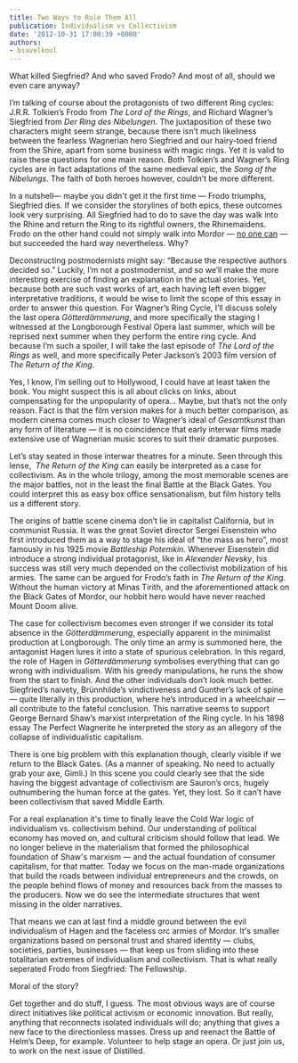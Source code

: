```yaml
---
title: Two Ways to Rule Them All
publication: Individualism vs Collectivism
date: '2012-10-31 17:00:39 +0000'
authors:
- bsavelkoul
---
```

What killed Siegfried? And who saved Frodo? And most of all, should we even care anyway?

I’m talking of course about the protagonists of two different Ring cycles: J.R.R. Tolkien’s Frodo from <em>The Lord of the Rings</em>, and Richard Wagner’s Siegfried from <em>Der Ring des Nibelungen</em>. The juxtaposition of these two characters might seem strange, because there isn’t much likeliness between the fearless Wagnerian hero Siegfried and our hairy-toed friend from the Shire, apart from some business with magic rings. Yet it is valid to raise these questions for one main reason. Both Tolkien’s and Wagner’s Ring cycles are in fact adaptations of the same medieval epic, the <em>Song of the Nibelungs</em>. The faith of both heroes however, couldn’t be more different.

In a nutshell— maybe you didn't get it the first time — Frodo triumphs, Siegfried dies. If we consider the storylines of both epics, these outcomes look very surprising. All Siegfried had to do to save the day was walk into the Rhine and return the Ring to its rightful owners, the Rhinemaidens. Frodo on the other hand could not simply walk into Mordor — <a href="https://maps.google.com/maps?saddr=the+shire&amp;daddr=mordor&amp;hl=en&amp;ll=51.589869,-0.168915&amp;spn=0.225672,0.507431&amp;sll=51.58219,-0.168915&amp;sspn=0.22571,0.507431&amp;geocode=FahSFAMdHc_8_ynRM3EX6xd2SDGFFQJHA47VLA%3BFW4REgMdEAn-_yGY4m9JE24PHil15UakMht2SDGY4m9JE24PHg&amp;dirflg=w&amp;mra=ls&amp;t=m&amp;z=11">no one can</a> — but succeeded the hard way nevertheless. Why?

Deconstructing postmodernists might say: “Because the respective authors decided so.” Luckily, I’m not a postmodernist, and so we’ll make the more interesting exercise of finding an explanation in the actual stories. Yet, because both are such vast works of art, each having left even bigger interpretative traditions, it would be wise to limit the scope of this essay in order to answer this question. For Wagner’s Ring Cycle, I’ll discuss solely the last opera <em>Götterdämmerung</em>, and more specifically the staging I witnessed at the Longborough Festival Opera last summer, which will be reprised next summer when they perform the entire ring cycle. And because I’m such a spoiler, I will take the last episode of <em>The Lord of the Rings</em> as well, and more specifically Peter Jackson’s 2003 film version of <em>The Return of the King</em>.

Yes, I know, I’m selling out to Hollywood, I could have at least taken the book. You might suspect this is all about clicks on links, about compensating for the unpopularity of opera... Maybe, but that’s not the only reason. Fact is that the film version makes for a much better comparison, as modern cinema comes much closer to Wagner’s ideal of <em>Gesamtkunst</em> than any form of literature — it is no coincidence that early interwar films made extensive use of Wagnerian music scores to suit their dramatic purposes.

Let’s stay seated in those interwar theatres for a minute. Seen through this lense,  <em>The Return of the King</em> can easily be interpreted as a case for collectivism. As in the whole trilogy, among the most memorable scenes are the major battles, not in the least the final Battle at the Black Gates. You could interpret this as easy box office sensationalism, but film history tells us a different story.

The origins of battle scene cinema don’t lie in capitalist California, but in communist Russia. It was the great Soviet director Sergei Eisenstein who first introduced them as a way to stage his ideal of “the mass as hero”, most famously in his 1925 movie <em>Battleship Potemkin</em>. Whenever Eisenstein did introduce a strong individual protagonist, like in <em>Alexander Nevsky</em>, his success was still very much depended on the collectivist mobilization of his armies. The same can be argued for Frodo’s faith in <em>The Return of the King</em>. Without the human victory at Minas Tirith, and the aforementioned attack on the Black Gates of Mordor, our hobbit hero would have never reached Mount Doom alive.

The case for collectivism becomes even stronger if we consider its total absence in the <em>Götterdämmerung</em>, especially apparent in the minimalist production at Longborough. The only time an army is summoned here, the antagonist Hagen lures it into a state of spurious celebration. In this regard, the role of Hagen in <em>Götterdämmerung</em> symbolises everything that can go wrong with individualism. With his greedy manipulations, he runs the show from the start to finish. And the other individuals don’t look much better. Siegfried’s naivety, Brünnhilde’s vindictiveness and Gunther’s lack of spine — quite literally in this production, where he’s introduced in a wheelchair — all contribute to the fateful conclusion. This narrative seems to support George Bernard Shaw’s marxist interpretation of the Ring cycle. In his 1898 essay The Perfect Wagnerite he interpreted the story as an allegory of the collapse of individualistic capitalism.

There is one big problem with this explanation though, clearly visible if we return to the Black Gates. (As a manner of speaking. No need to actually grab your axe, Gimli.) In this scene you could clearly see that the side having the biggest advantage of collectivism are Sauron’s orcs, hugely outnumbering the human force at the gates. Yet, they lost. So it can’t have been collectivism that saved Middle Earth.

For a real explanation it's time to finally leave the Cold War logic of individualism vs. collectivism behind. Our understanding of political economy has moved on, and cultural criticism should follow that lead. We no longer believe in the materialism that formed the philosophical foundation of Shaw's marxism — and the actual foundation of consumer capitalism, for that matter. Today we focus on the man-made organizations that build the roads between individual entrepreneurs and the crowds, on the people behind flows of money and resources back from the masses to the producers. Now we do see the intermediate structures that went missing in the older narratives.

That means we can at last find a middle ground between the evil individualism of Hagen and the faceless orc armies of Mordor. It's smaller organizations based on personal trust and shared identity — clubs, societies, parties, businesses — that keep us from sliding into these totalitarian extremes of individualism and collectivism. That is what really seperated Frodo from Siegfried: The Fellowship.

Moral of the story?

Get together and do stuff, I guess. The most obvious ways are of course direct initiatives like political activism or economic innovation. But really, anything that reconnects isolated individuals will do; anything that gives a new face to the directionless masses. Dress up and reenact the Battle of Helm’s Deep, for example. Volunteer to help stage an opera. Or just join us, to work on the next issue of Distilled.
